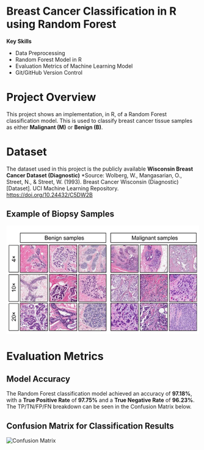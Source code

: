 # Breast Cancer Classification in R using Random Forest

**Key Skills**

- Data Preprocessing
- Random Forest Model in R
- Evaluation Metrics of Machine Learning Model
- Git/GitHub Version Control

# Project Overview

This project shows an implementation, in R, of a Random Forest classification model. This is used to classify breast cancer tissue samples as either **Malignant (M)** or **Benign (B)**.

# Dataset 

The dataset used in this project is the publicly available **Wisconsin Breast Cancer Dataset (Diagnostic)**
*Source: Wolberg, W., Mangasarian, O., Street, N., & Street, W. (1993). Breast Cancer Wisconsin (Diagnostic) [Dataset]. UCI Machine Learning Repository. https://doi.org/10.24432/C5DW2B

## Example of Biopsy Samples
![Biopsy Samples](biopsy_jpg.png)

# Evaluation Metrics

## Model Accuracy

The Random Forest classification model achieved an accuracy of **97.18%**, with a **True Positive Rate** of **97.75%** and a **True Negative Rate** of **96.23%**. The TP/TN/FP/FN breakdown can be seen in the Confusion Matrix below.

## Confusion Matrix for Classification Results
![Confusion Matrix](images/confusion_matrix_bc.png)
